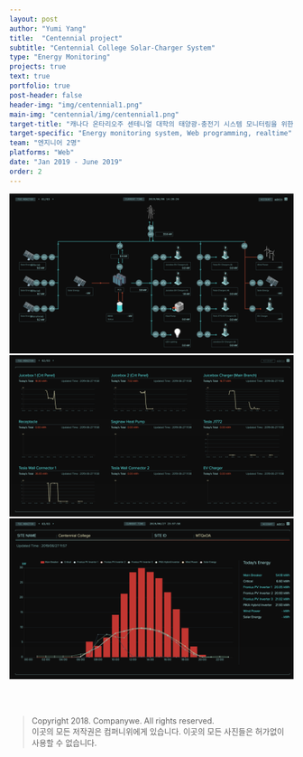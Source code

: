 ```yaml
---
layout: post
author: "Yumi Yang"
title:  "Centennial project"
subtitle: "Centennial College Solar-Charger System"
type: "Energy Monitoring"
projects: true
text: true
portfolio: true
post-header: false
header-img: "img/centennial1.png"
main-img: "centennial/img/centennial1.png"
target-title: "캐나다 온타리오주 센테니얼 대학의 태양광-충전기 시스템 모니터링을 위한 웹 프로그램 개발"
target-specific: "Energy monitoring system, Web programming, realtime"
team: "엔지니어 2명"
platforms: "Web"
date: "Jan 2019 - June 2019"
order: 2
---
```


![diagram](img/centennial1.png)
![load](img/centennial2.png)
![charge](img/centennial3.png)

<br/><br/>
> Copyright 2018. Companywe. All rights reserved. <br/>
> 이곳의 모든 저작권은 컴퍼니위에게 있습니다. 이곳의 모든 사진들은 허가없이 사용할 수 없습니다.